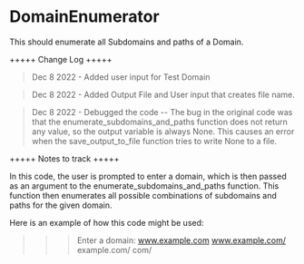 # DomainEnumerator
This should enumerate all Subdomains and paths of a Domain. 

+++++ Change Log +++++

> Dec 8 2022 - Added user input for Test Domain

> Dec 8 2022 - Added Output File and User input that creates file name. 

> Dec 8 2022 - Debugged the code -- The bug in the original code was that the enumerate_subdomains_and_paths function does not return any value, so the output variable is always None. This causes an error when the save_output_to_file function tries to write None to a file.


+++++ Notes to track +++++

In this code, the user is prompted to enter a domain, which is then passed as an argument to the enumerate_subdomains_and_paths function. This function then enumerates all possible combinations of subdomains and paths for the given domain.

Here is an example of how this code might be used:

> > > Enter a domain: www.example.com
> www.example.com/
> example.com/
> com/
